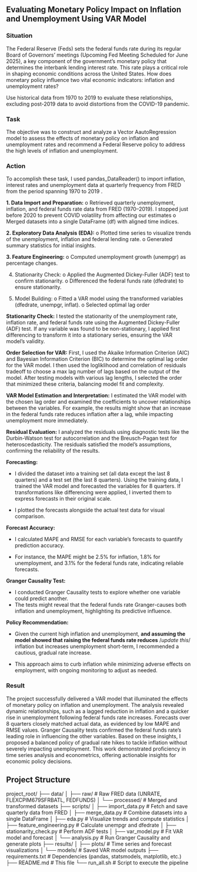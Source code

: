 ## Evaluating Monetary Policy Impact on Inflation and Unemployment Using VAR Model

### Situation

The Federal Reserve (Feds) sets the federal funds rate during its regular Board of Governors’ meetings (Upcoming Fed Meeting Scheduled for June 2025), a key component of the government’s monetary policy that determines the interbank lending interest rate. This rate plays a critical role in shaping economic conditions across the United States. How does monetary policy influence two vital economic indicators: inflation and unemployment rates? 

Use historical data from 1970 to 2019 to evaluate these relationships, excluding post-2019 data to avoid distortions from the COVID-19 pandemic.


### Task
The objective was to construct and analyze a Vector AautoRegression model to assess the effects of monetary policy on inflation and unemployment rates and recommend a Federal Reserve policy to address the high levels of inflation and unemployment. 


### Action 
To accomplish these task, I used pandas_DataReader() to import inflation, interest rates and unemployment data at quarterly frequency from FRED from the period spanning 1970 to 2019 . 

**1.	Data Import and Preparation:**
  o	Retrieved quarterly unemployment, inflation, and federal funds rate data from FRED (1970–2019). I stopped just before 2020 to prevent COVID volatility from affecting our estimates
  o	Merged datasets into a single DataFrame (df) with aligned time indices.

**2.	Exploratory Data Analysis (EDA):**
o	Plotted time series to visualize trends of the unemployment, inflation and federal lending rate.
o	Generated summary statistics for initial insights.

**3.	Feature Engineering:**
o	Computed unemployment growth (unempgr) as percentage changes.

4.	Stationarity Check:
o	Applied the Augmented Dickey-Fuller (ADF) test to confirm stationarity.
o	Differenced the federal funds rate (dfedrate) to ensure stationarity.

6.	Model Building:
o	Fitted a VAR model using the transformed variables (dfedrate, unempgr, inflat).
o	Selected optimal lag order


**Stationarity Check:**
I tested the stationarity of the unemployment rate, inflation rate, and federal funds rate using the Augmented Dickey-Fuller (ADF) test.
If any variable was found to be non-stationary, I applied first differencing to transform it into a stationary series, ensuring the VAR model’s validity.


**Order Selection for VAR:**
First, I used the Akaike Information Criterion (AIC) and Bayesian Information Criterion (BIC) to determine the optimal lag order for the VAR model. I then used the logliklihood and correlation of residuals tradeoff to choose a max lag number of lags based on the output of the model. 
After testing models with various lag lengths, I selected the order that minimized these criteria, balancing model fit and complexity.

**VAR Model Estimation and Interpretation:**
I estimated the VAR model with the chosen lag order and examined the coefficients to uncover relationships between the variables.
For example, the results might show that an increase in the federal funds rate reduces inflation after a lag, while impacting unemployment more immediately.


**Residual Evaluation:**
I analyzed the residuals using diagnostic tests like the Durbin-Watson test for autocorrelation and the Breusch-Pagan test for heteroscedasticity.
The residuals satisfied the model’s assumptions, confirming the reliability of the results.

**Forecasting:**
- I divided the dataset into a training set (all data except the last 8 quarters) and a test set (the last 8 quarters).
Using the training data, I trained the VAR model and forecasted the variables for 8 quarters. If transformations like differencing were applied, I inverted them to express forecasts in their original scale.

- I plotted the forecasts alongside the actual test data for visual comparison.


**Forecast Accuracy:**
- I calculated MAPE and RMSE for each variable’s forecasts to quantify prediction accuracy.

- For instance, the MAPE might be 2.5% for inflation, 1.8% for unemployment, and 3.1% for the federal funds rate, indicating reliable forecasts.


**Granger Causality Test:**
- I conducted Granger Causality tests to explore whether one variable could predict another.
- The tests might reveal that the federal funds rate Granger-causes both inflation and unemployment, highlighting its predictive influence.


**Policy Recommendation:**
- Given the current high inflation and unemployment, **and assuming the model showed that raising the federal funds rate reduces** /*update this*/ inflation but increases unemployment short-term, I recommended a cautious, gradual rate increase.

- This approach aims to curb inflation while minimizing adverse effects on employment, with ongoing monitoring to adjust as needed.

### Result
The project successfully delivered a VAR model that illuminated the effects of monetary policy on inflation and unemployment. The analysis revealed dynamic relationships, such as a lagged reduction in inflation and a quicker rise in unemployment following federal funds rate increases. Forecasts over 8 quarters closely matched actual data, as evidenced by low MAPE and RMSE values. Granger Causality tests confirmed the federal funds rate’s leading role in influencing the other variables. Based on these insights, I proposed a balanced policy of gradual rate hikes to tackle inflation without severely impacting unemployment. This work demonstrated proficiency in time series analysis and econometrics, offering actionable insights for economic policy decisions.


 Project Structure
---
project_root/
├── data/
│   ├── raw/               # Raw FRED data (UNRATE, FLEXCPIM679SFRBATL, FEDFUNDS)
│   └── processed/         # Merged and transformed datasets 
├── scripts/
│   ├── import_data.py     # Fetch and save quarterly data from FRED
│   ├── merge_data.py      # Combine datasets into a single DataFrame
│   ├── eda.py             # Visualize trends and compute statistics
│   ├── feature_engineering.py # Calculate unempgr and dfedrate
│   ├── stationarity_check.py  # Perform ADF tests
│   ├── var_model.py       # Fit VAR model and forecast
│   └── analysis.py        # Run Granger Causality and generate plots
├── results/
│   ├── plots/             # Time series and forecast visualizations
│   └── models/            # Saved VAR model outputs
├── requirements.txt       # Dependencies (pandas, statsmodels, matplotlib, etc.)
├── README.md              # This file
└── run_all.sh             # Script to execute the pipeline

